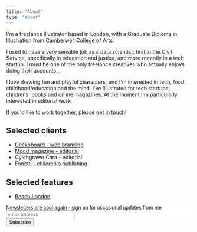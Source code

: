 ```yaml
---
title: "About"
type: "about"
---
```


I'm a freelance illustrator based in London, with a Graduate Diploma in Illustration from Camberwell College of Arts.

I used to have a very sensible job as a data scientist; first in the Civil Service, specifically in education and justice, and more recently in a tech startup. I must be one of the only freelance creatives who actually enjoys doing their accounts...

I love drawing fun and playful characters, and I'm interested in tech, food, childhood/education and the mind. I've illustrated for tech startups, childrens' books and online magazines. At the moment I'm particularly interested in editorial work.

If you'd like to work together, please [get in touch](mailto:vicky.hughes@hotmail.com)!

## Selected clients

- [Geckoboard - web branding](https://www.geckoboard.com/)
- [Mood magazine - editorial](https://www.itsmoodmag.com/power/becoming-perfect-self-optimise)
- Cylchgrawn Cara - editorial
- [Fonetti - children's publishing](https://vickyhughes.co.uk/portfolio/bear-with-me/)

## Selected features

- [Beach London](http://www.beachlondon.co.uk/five-day-no-54-vicky-hughes/)

<!-- Begin Mailchimp Signup Form -->
<link href="//cdn-images.mailchimp.com/embedcode/horizontal-slim-10_7.css" rel="stylesheet" type="text/css">
<style type="text/css">
	#mc_embed_signup{background:#fff; clear:left; font:14px Montserrat,Arial,sans-serif; width:100%;}
	/* Add your own Mailchimp form style overrides in your site stylesheet or in this style block.
	   We recommend moving this block and the preceding CSS link to the HEAD of your HTML file. */
</style>
<div id="mc_embed_signup">
<form action="https://hotmail.us3.list-manage.com/subscribe/post?u=fabb1b0c73834b6e5369a3d90&amp;id=6dfeb56b4a" method="post" id="mc-embedded-subscribe-form" name="mc-embedded-subscribe-form" class="validate" target="_blank" novalidate>
    <div id="mc_embed_signup_scroll">
	<label for="mce-EMAIL">Newsletters are cool again - sign up for occasional updates from me</label>
	<input type="email" value="" name="EMAIL" class="email" id="mce-EMAIL" placeholder="email address" required>
    <!-- real people should not fill this in and expect good things - do not remove this or risk form bot signups-->
    <div style="position: absolute; left: -5000px;" aria-hidden="true"><input type="text" name="b_fabb1b0c73834b6e5369a3d90_6dfeb56b4a" tabindex="-1" value=""></div>
    <div class="clear"><input type="submit" value="Subscribe" name="subscribe" id="mc-embedded-subscribe" class="button"></div>
    </div>
</form>
</div>

<!--End mc_embed_signup-->
